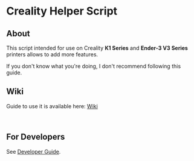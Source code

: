 # Creality Helper Script

## About

This script intended for use on Creality **K1 Series** and **Ender-3 V3 Series** printers allows to add more features.

If you don't know what you're doing, I don't recommend following this guide.

## Wiki

Guide to use it is available here: [Wiki](https://guilouz.github.io/Creality-Helper-Script-Wiki/)

<br />

## For Developers

See [Developer Guide](README.dev.md).

